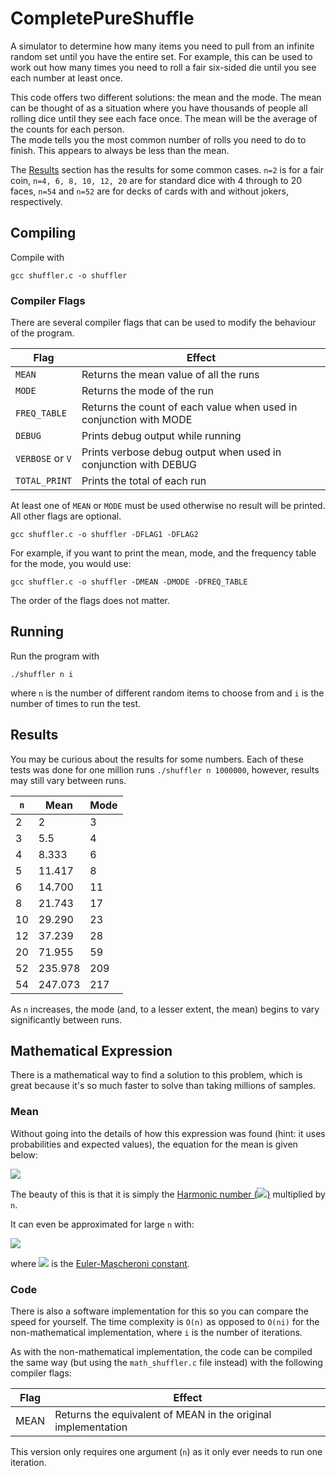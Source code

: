 # CompletePureShuffle

A simulator to determine how many items you need to pull from an infinite random set until you have the entire set.
For example, this can be used to work out how many times you need to roll a fair six-sided die until you see each number at least once.

This code offers two different solutions: the mean and the mode.
The mean can be thought of as a situation where you have thousands of people all rolling dice until they see each face once.
The mean will be the average of the counts for each person.  
The mode tells you the most common number of rolls you need to do to finish.
This appears to always be less than the mean.

The [Results](#Results) section has the results for some common cases.
`n=2` is for a fair coin, `n=4, 6, 8, 10, 12, 20` are for standard dice with 4 through to 20 faces, `n=54` and `n=52` are for decks of cards with and without jokers, respectively.

## Compiling

Compile with

```shell
gcc shuffler.c -o shuffler
```

### Compiler Flags

There are several compiler flags that can be used to modify the behaviour of the program.

| Flag | Effect |
| --- | --- |
| `MEAN` | Returns the mean value of all the runs |
| `MODE` | Returns the mode of the run |
| `FREQ_TABLE` | Returns the count of each value when used in conjunction with MODE |
| `DEBUG` | Prints debug output while running |
| `VERBOSE` or `V` | Prints verbose debug output when used in conjunction with DEBUG |
| `TOTAL_PRINT` | Prints the total of each run |

At least one of `MEAN` or `MODE` must be used otherwise no result will be printed.
All other flags are optional.

```shell
gcc shuffler.c -o shuffler -DFLAG1 -DFLAG2
```

For example, if you want to print the mean, mode, and the frequency table for the mode, you would use:

```shell
gcc shuffler.c -o shuffler -DMEAN -DMODE -DFREQ_TABLE
```

The order of the flags does not matter.

## Running

Run the program with

```shell
./shuffler n i
```

where `n` is the number of different random items to choose from and `i` is the number of times to run the test.

## Results

You may be curious about the results for some numbers.
Each of these tests was done for one million runs `./shuffler n 1000000`, however, results may still vary between runs.

| `n` | Mean | Mode |
| --- | --- | --- |
| 2 | 2 | 3 |
| 3 | 5.5 | 4 |
| 4 | 8.333 | 6 |
| 5 | 11.417 | 8 |
| 6 | 14.700 | 11 |
| 8 | 21.743 | 17 |
| 10 | 29.290 | 23 |
| 12 | 37.239 | 28 |
| 20 | 71.955 | 59 |
| 52 | 235.978 | 209 |
| 54 | 247.073 | 217 |

As `n` increases, the mode (and, to a lesser extent, the mean) begins to vary significantly between runs.

## Mathematical Expression

There is a mathematical way to find a solution to this problem, which is great because it's so much faster to solve than taking millions of samples.

### Mean

Without going into the details of how this expression was found (hint: it uses probabilities and expected values), the equation for the mean is given below:

<img src="https://render.githubusercontent.com/render/math?math=n\sum_{k=1}^n \frac{1}{k}">

The beauty of this is that it is simply the [Harmonic number (<img src="https://render.githubusercontent.com/render/math?math=H_{n}">)](https://en.wikipedia.org/wiki/Harmonic_number) multiplied by `n`.

It can even be approximated for large `n` with:

<img src="https://render.githubusercontent.com/render/math?math=n\left(\ln(n)%2B\gamma\right)">

where <img src="https://render.githubusercontent.com/render/math?math=\gamma=0.57721\ldots"> is the [Euler-Mascheroni constant](https://en.wikipedia.org/wiki/Euler%E2%80%93Mascheroni_constant).

### Code

There is also a software implementation for this so you can compare the speed for yourself.
The time complexity is `O(n)` as opposed to `O(ni)` for the non-mathematical implementation, where `i` is the number of iterations.

As with the non-mathematical implementation, the code can be compiled the same way (but using the `math_shuffler.c` file instead) with the following compiler flags:

| Flag | Effect |
| --- | --- |
| MEAN | Returns the equivalent of MEAN in the original implementation |

This version only requires one argument (`n`) as it only ever needs to run one iteration.
